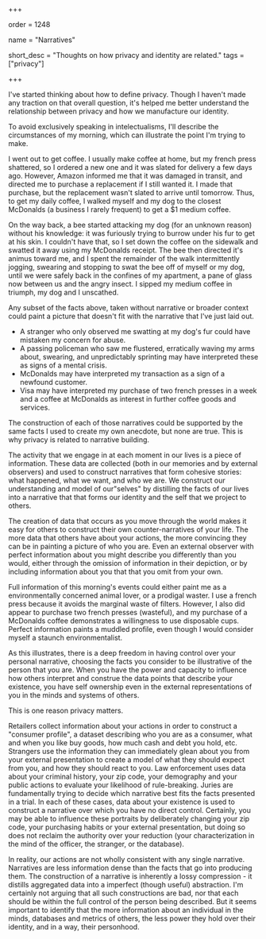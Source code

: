+++

order = 1248

name = "Narratives"

short_desc = "Thoughts on how privacy and identity are related."
tags = ["privacy"]

+++


I've started thinking about how to define privacy. Though I haven't made any traction on that overall question, it's helped me better understand the relationship between privacy and how we manufacture our identity.

To avoid exclusively speaking in intelectualisms, I'll describe the circumstances of my morning, which can illustrate the point I'm trying to make.

I went out to get coffee. I usually make coffee at home, but my french press shattered, so  I ordered a new one and it was slated for delivery a few days ago. However, Amazon informed me that it was damaged in transit, and directed me to purchase a replacement if I still wanted it. I made that purchase, but the replacement wasn't slated to arrive until tomorrow. Thus, to get my daily coffee, I walked myself and my dog to the closest McDonalds (a business I rarely frequent) to get a $1 medium coffee.

On the way back, a bee started attacking my dog (for an unknown reason) without his knowledge: it was furiously trying to burrow under his fur to get at his skin. I couldn't have that, so I set down the coffee on the sidewalk and swatted it away using my McDonalds receipt. The bee then directed it's animus toward me, and I spent the remainder of the walk intermittently jogging, swearing and stopping to swat the bee off of myself or my dog, until we were safely back in the confines of my apartment, a pane of glass now between us and the angry insect. I sipped my medium coffee in triumph, my dog and I unscathed.

Any subset of the facts above, taken without narrative or broader context could paint a picture that doesn't fit with the narrative that I've just laid out. 

- A stranger who only observed me swatting at my dog's fur could have mistaken my concern for abuse. 
- A passing policeman who saw me flustered, erratically waving my arms about, swearing, and unpredictably sprinting may have interpreted these as signs of a mental crisis. 
- McDonalds may have interpreted my  transaction as a sign of a newfound customer. 
- Visa may have interpreted my purchase of two french presses in a week and a coffee at McDonalds as interest in further coffee goods and services.

The construction of each of those narratives could be supported by the same facts I used to create my own anecdote, but none are true. This is why privacy is related to narrative building.

The activity that we engage in at each moment in our lives is a piece of information. These data are collected (both in our memories and by external observers) and used to construct narratives that form cohesive stories: what happened, what we want, and who we are. We construct our understanding and model of our"selves" by distilling the facts of our lives into a narrative that that forms our identity and the self that we project to others.

The creation of data that occurs as you move through the world makes it easy for others to construct their own counter-narratives of your life. The more data that others have about your actions, the more convincing they can be in painting a picture of who you are. Even an external observer with perfect information about you might describe you differently than you would, either through the omission of information in their depiction, or by including information about you that that you omit from your own.

Full information of this morning's events could either paint me as a environmentally concerned animal lover, or a prodigal waster. I use a french press because it avoids the marginal waste of filters. However, I also did appear to purchase two french presses (wasteful), and my purchase of a McDonalds coffee demonstrates a willingness to use disposable cups. Perfect information paints a muddled profile, even though I would consider myself a staunch environmentalist.

As this illustrates, there is a deep freedom in having control over your personal narrative, choosing the facts you consider to be illustrative of the person that you are. When you have the power and capacity to influence how others interpret and construe the data points that describe your existence, you have self ownership even in the external representations of you in the minds and systems of others.

This is one reason privacy matters. 

Retailers collect information about your actions in order to construct a "consumer profile", a dataset describing who you are as a consumer, what and when you like buy goods, how much cash and debt you hold, etc. Strangers use the information they can immediately glean about you from your external presentation to create a model of what they should expect from you, and how they should react to you. Law enforcement uses data about your criminal history, your zip code, your demography and your public actions to evaluate your likelihood of rule-breaking. Juries are fundamentally trying to decide which narrative best fits the facts presented in a trial. In each of these cases, data about your existence is used to construct a narrative over which you have no direct control. Certainly, you may be able to influence these portraits by deliberately changing your zip code, your purchasing habits or your external presentation, but doing so does not reclaim the authority over your reduction (your characterization in the mind of the officer, the stranger, or the database). 

In reality, our actions are not wholly consistent with any single narrative. Narratives are less information dense than the facts that go into producing them. The construction of a narrative is inherently a lossy compression - it distills aggregated data into a imperfect (though useful) abstraction. I'm certainly not arguing that all such constructions are bad, nor that each should be  within the full control of the person being described. But it seems important to identify that the more information about an individual in the minds, databases and metrics of others, the less power they hold over their identity, and in a way, their personhood.